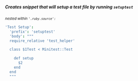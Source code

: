 ##### Creates snippet that will setup a test file by running `setuptest`
<em><sub>nested within ```'.ruby.source':```</sub></em>

```coffeescript
'Test Setup':
  'prefix': 'setuptest'
  'body': """
  require_relative 'test_helper'

  class $1Test < Minitest::Test

    def setup
      $2
    end
  end
  """
```
